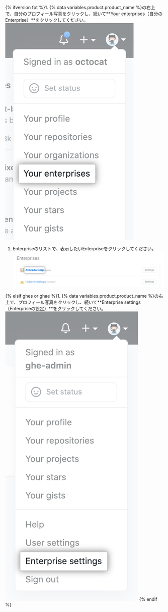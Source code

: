 {% ifversion fpt %}1. {% data variables.product.product_name %}の右上で、自分のプロフィール写真をクリックし、続いて**Your enterprises（自分のEnterprise）**をクリックしてください。
  ![{% data variables.product.product_name %}のプロフィール写真のドロップダウンメニュー内の"Your enterprises"](/assets/images/help/enterprises/your-enterprises.png)

1. Enterpriseのリストで、表示したいEnterpriseをクリックしてください。 ![Enterpriseのリスト中のEnterpriseの名前](/assets/images/help/enterprises/your-enterprises-list.png)

{% elsif ghes or ghae %}1. {% data variables.product.product_name %}の右上で、プロフィール写真をクリックし、続いて**Enterprise settings（Enterpriseの設定）**をクリックしてください。
    ![{% data variables.product.product_name %}のプロフィール写真のドロップダウンメニュー内の"Enterprise settings"](/assets/images/enterprise/settings/enterprise-settings.png)
{% endif %}
